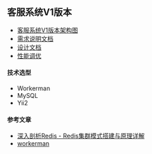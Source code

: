 ## 客服系统V1版本
* [客服系统V1版本架构图](./framework.md)
* [需求说明文档](./商务通聊天系统需求列表V1版本.xlsx)
* [设计文档](./desigin.md)
* [性能调优](./opt.md)

#### 技术选型
* Workerman
* MySQL
* Yii2


#### 参考文章
* [深入剖析Redis - Redis集群模式搭建与原理详解](https://www.jianshu.com/p/84dbb25cc8dc)
* [workerman](https://www.workerman.net/workerman)

